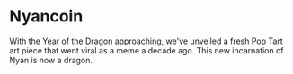 # Nyancoin
With the Year of the Dragon approaching, we've unveiled a fresh Pop Tart art piece that went viral as a meme a decade ago. This new incarnation of Nyan is now a dragon.
